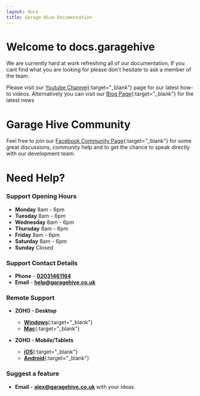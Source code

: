 ```yaml
---
layout: docs
title: Garage Hive Documentation
---
```


# Welcome to docs.garagehive

We are currently hard at work refreshing all of our documentation, If you cant find what you are looking for please don't hesitate to ask a member of the team.

Please visit our [Youtube Channel](https://www.youtube.com/channel/UCEO94MEqoL9C2cIDCorxL6A/ "Garage Hive Youtube"){:target="_blank"} page for our latest how-to videos. Alternatively you can visit our [Blog Page](https://www.garagehive.co.uk/live-blog "Garage Hive Blog"){:target="_blank"} for the latest news

# Garage Hive Community 

Feel free to join our [Facebook Community Page](https://www.facebook.com/groups/1808538692573390/ "Facebook Community"){:target="_blank"} for some great discussions, community help and to get the chance to speak directly with our development team. 

# Need Help? 

### Support Opening Hours
* **Monday** 8am - 6pm
* **Tuesday** 8am - 6pm
* **Wednesday** 8am - 6pm
* **Thursday** 8am - 6pm
* **Friday** 8am - 6pm
* **Saturday** 8am - 6pm
* **Sunday** Closed

### Support Contact Details
* **Phone** - [**02031461164**](tel:02031461164)
* **Email** - [**help@garagehive.co.uk**](mailto:help@garagehive.co.uk)

### Remote Support
* **ZOHO - Desktop**
    * [**Windows**](https://assist.zoho.eu/install-customer-plugin){:target="_blank"}
    * [**Mac**](https://join.zoho.eu){:target="_blank"}

* **ZOHO - Mobile/Tablets**
    * [**iOS**](https://apps.apple.com/gb/app/zoho-assist-customer/id1277551323){:target="_blank"}
    * [**Android**](https://play.google.com/store/apps/details?id=com.zoho.assist.agent&hl=en_GB){:target="_blank"}
    

### Suggest a feature
* **Email** - [**alex@garagehive.co.uk**](mailto:alex@garagehive.co.uk) with your ideas.